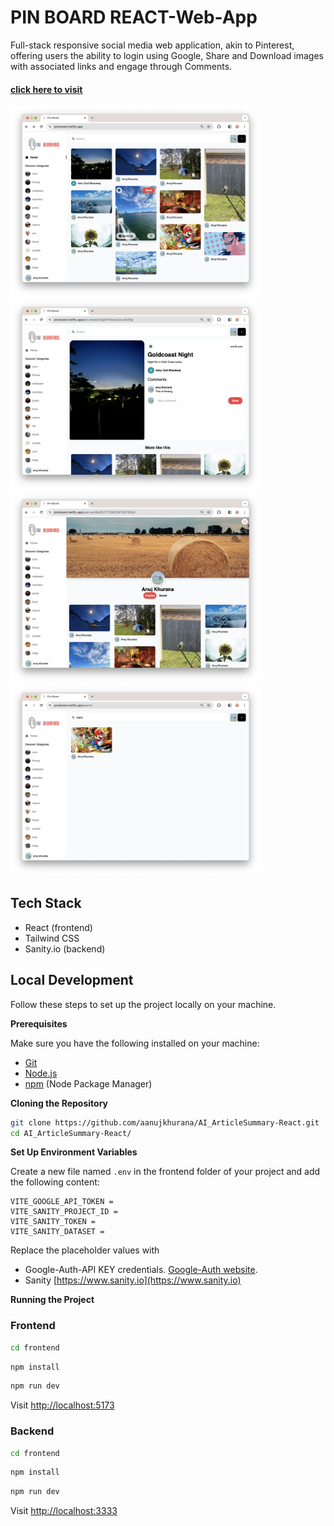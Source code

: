 # PIN BOARD REACT-Web-App
Full-stack responsive social media web application, akin to Pinterest, offering users the ability to login using Google, Share and Download images with associated links and engage through Comments. 
#### [click here to visit](https://pinsboard.netlify.app)

<div align="left">
    <img src="/screenshots/img4.png" width="400px"</img>
    <img src="/screenshots/img3.png" width="400px"</img>
    <img src="/screenshots/img2.png" width="400px"</img>
    <img src="/screenshots/img1.png" width="400px"</img>
</div>


## Tech Stack

- React (frontend)
- Tailwind CSS
- Sanity.io (backend)


## Local Development
Follow these steps to set up the project locally on your machine.

**Prerequisites**

Make sure you have the following installed on your machine:

- [Git](https://git-scm.com/)
- [Node.js](https://nodejs.org/en)
- [npm](https://www.npmjs.com/) (Node Package Manager)

**Cloning the Repository**

```bash
git clone https://github.com/aanujkhurana/AI_ArticleSummary-React.git
cd AI_ArticleSummary-React/
```

**Set Up Environment Variables**

Create a new file named `.env` in the frontend folder of your project and add the following content:

```env
VITE_GOOGLE_API_TOKEN = 
VITE_SANITY_PROJECT_ID = 
VITE_SANITY_TOKEN =  
VITE_SANITY_DATASET = 
```

Replace the placeholder values with  
- Google-Auth-API KEY credentials. [Google-Auth website](https://rapidapi.com).
- Sanity [https://www.sanity.io](https://www.sanity.io)


**Running the Project**

### Frontend

```bash
cd frontend
```
```bash
npm install
```
```bash
npm run dev
```
Visit [http://localhost:5173](http://localhost:5173)

### Backend

```bash
cd frontend
```
```bash
npm install
```
```bash
npm run dev
```
Visit [http://localhost:3333](http://localhost:3333)

